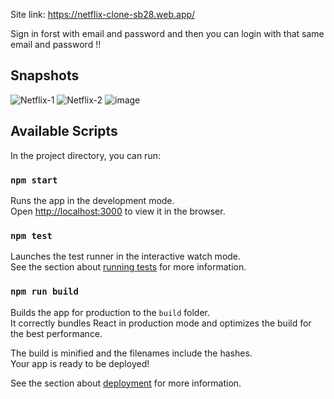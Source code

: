 Site link: https://netflix-clone-sb28.web.app/

Sign in forst with email and password and then you can login with that same email and password !!

## Snapshots
![Netflix-1](https://github.com/Sanketbhattad28/Netflix--build/assets/45588753/2225416d-cc0c-4d57-95c6-995c7e7503b6)
![Netflix-2](https://github.com/Sanketbhattad28/Netflix--build/assets/45588753/9c092497-efda-4adf-990d-f252e11c44b1)
![image](https://github.com/Sanketbhattad28/Netflix--build/assets/45588753/929aafc8-3077-488d-abd2-3cec3f983b9c)

## Available Scripts

In the project directory, you can run:

### `npm start`

Runs the app in the development mode.<br />
Open [http://localhost:3000](http://localhost:3000) to view it in the browser.

### `npm test`

Launches the test runner in the interactive watch mode.<br />
See the section about [running tests](https://facebook.github.io/create-react-app/docs/running-tests) for more information.

### `npm run build`

Builds the app for production to the `build` folder.<br />
It correctly bundles React in production mode and optimizes the build for the best performance.

The build is minified and the filenames include the hashes.<br />
Your app is ready to be deployed!

See the section about [deployment](https://facebook.github.io/create-react-app/docs/deployment) for more information.
